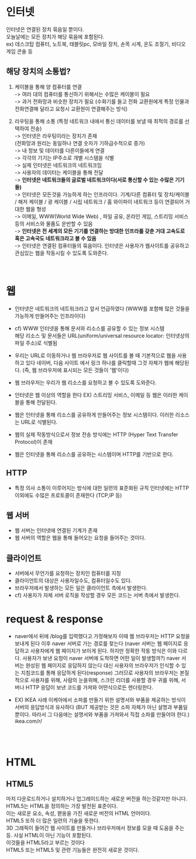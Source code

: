 # 인터넷

인터넷은 연결된 장치 묶음일 뿐이다.<br>
오늘날에는 모든 장치가 해당 묶음에 포함된다. <BR>
  ex) 데스크탑 컴퓨터, 노트북, 태블릿pc, 모바일 장치, 손목 시계, 온도 조절기, 비디오 게임 콘솔 등<br>

  
## 해당 장치의 소통법?
  
1. 케이블을 통해 양 컴퓨터를 연결<BR>
-> 여러 대의 컴퓨터를 통신하기 위해서는 수많은 케이블이 필요<BR>
-> 과거 전화망과 비슷한 장치가 필요 (수화기를 들고 전화 교환원에게 특정 인물과 전화연결해 달라고 요청시 교환원이 연결해주는 방식)


2. 라우팅을 통해 소통 (특정 네트워크 내에서 통신 데이터를 보낼 때 최적의 경로를 선택하여 전송)<BR>
-> 인터넷은 라우팅이라는 장치가 존재 <BR>
(전화망과 원리는 동일하나 연결 숫자가 기하급수적으로 증가)<BR>
-> 내 정보 및 데이터를 다른이들에게 연결<BR>
-> 각각의 기기는 IP주소로 개별 시스템을 식별<BR>
-> 실제 인터넷은 네트워크의 네트워크임<BR>
-> 사용자의 데이터는 케이블을 통해 전달<BR>
-> <STRONG>인터넷은 네트워크들의 글로벌 네트워크이다(서로 통신할 수 있는 수많은 기기들)</STRONG><BR>
-> 인터넷은 모든것을 가능하게 하는 인프라이다. 기계/다른 컴퓨터 및 장치/케이블 / 해저 케이블 / 광 케이블 / 시립 네트워크 / 홈 와이파이 네트워크 등이 연결되어 거대한 웹을 형성 <BR>
-> 이메일, WWW(World Wide Web) , 파일 공유, 온라인 게임, 스트리밍 서비스 등의 서비스와 물품도 운반할 수 있음 <br>
-> <strong>인터넷은 전 세계의 모든 기기를 연결하는 방대한 인프라를 갖춘 거대 고속도로 혹은 고속국도 네트워크라고 볼 수 있음</strong><br>
-> 인터넷은 연결된 컴퓨터들의 묶음이다. 인터넷은 사용자가 웹사이트를 공유하고 관심있는 웹을 작동시킬 수 있도록 도와준다.<br><br><br>
  

# 웹
- 인터넷은 네트워크의 네트워크라고 앞서 언급하였다
  (WWW를 포함해 많은 것들을 가능하게 만들어주는 인프라이다)
- cf) WWW
  인터넷을 통해 문서와 리소스를 공유할 수 있는 정보 시스템<BR>
  해당 리소스 및 문서들은 URL(uniform/universal resource locator: 인터넷상의 파일 주소)로 식별됨<BR>
  
- 우리는 URL로 이동하거나 웹 브라우저로 웹 사이트를 볼 때 기본적으로 웹을 사용하고 있다
 네이버, 다음 사이트 에서 링크 하나를 클릭할때 그것 자체가 웹에 해당된다.
  (즉, 웹 브라우저에 표시되는 모든 것들이 '웹'이다)
-  웹 브라우저는 우리가 웹 리소스를 요청하고 볼 수 있도록 도와준다.
- 인터넷은 웹 이상의 역할을 한다 EX) 스트리밍 서비스, 이메일 등
  웹은 이러한 케이블을 통해 전달된다.
- 웹은 인터넷을 통해 리소스를 공유하게 만들어주는 정보 시스템이다.
  이러한 리소스는 URL로 식별된다.
- 웹의 실제 작동방식으로서 정보 전송 방식에는 HTTP (Hyper Text Transfer Protocol)이 존재
- 웹은 인터넷을 통해 리소스를 공유하는 시스템이며 HTTP를 기반으로 한다.  
  

## HTTP
- 특정 의사 소통이 이루어지는 방식에 대한 일련의 표준화된 규칙
  인터넷에는 HTTP 이외에도 수많은 프로토콜이 존재한다 (TCP,IP 등)

## 웹 서버
- 웹 서버는 인터넷에 연결된 기계가 존재
- 웹 서버의 역할은 웹을 통해 들어오는 요청을 들어주는 것이다.
  
## 클라이언트
- 서버에서 무언가를 요청하는 장치인 컴퓨터를 지칭
- 클라이언트의 대상은 사용자일수도, 컴퓨터일수도 있다.
- 브라우저에서 발생하는 모든 일은 클라이언트 측에서 발생한다.
- cf) 사용자가 자체 서버 로직을 작성할 경우 모든 코드는 서버 측에서 발생한다.
  
  
  
  
# request & response
- naver에서 뒤에 /blog를 입력했다고 가정해보자
  이때 웹 브라우저는 HTTP 요청을 보내게 된다
  이후 naver 서버로 가는 경로를 찾는다
  (naver 서버는 웹 페이지로 응답하고 사용자에게 웹 페이지가 보이게 된다. 하지만 정확한 작동 방식은 이와 다르다.
  사용자가 보낸 요청이 naver 서버에 도착하면 어떤 일이 발생할까?)
  naver 서버는 완성된 웹 페이지로 응답하지 않는다
  대신 사용자의 브라우저가 인식할 수 있는 지침코드를 통해 응답하게 된다(response)
  그러므로 사용자의 브라우저는 본질적으로 사용자를 위해, 사람의 눈을위해, 스크린 리더를 사용할 경우 귀를 위해, 서버나 HTTP 응답이 보낸 코드를 가져와 어떤식으로든 렌더링한다.
  
- EX) IKEA 사례
  이케아에서 소파를 만들기 위한 설명서와 부품을 제공하는 방식이 서버의 응답방식과 유사하다
  (BUT 제공받는 것은 소파 자체가 아닌 설명과 부품일 뿐이다. 따라서 그 다음에는 설명서와 부품을 가져와서 직접 소파를 만들어야 한다.)
  ikea.com/r/



<br><br>


# HTML

## HTML5 
마치 다운로드하거나 설치하거나 업그레이드하는 새로운 버전을 하는것같지만 아니다.<br>
HTML5는 HTML을 정의하는 가장 발전된 표준이다.<br>
이는 새로운 요소, 속성, 핻옹을 가진 새로운 버전의 HTML 언어이다.<br>
HTML5 또하 더 많은 일련의 기술을 뜻한다.<br>
3D 그래픽이 들어간 웹 사이트를 만들거나 브라우저에서 정보를 모을 때 도움을 주는 등. 사실 HTML이 아닌 기능이 포함된다.<br>
이것들을 HTML5라고 부르는 것이다<br>
HTML5 또는 HTML5 및 관련 기능들은 완전히 새로운 것이다.<br>
